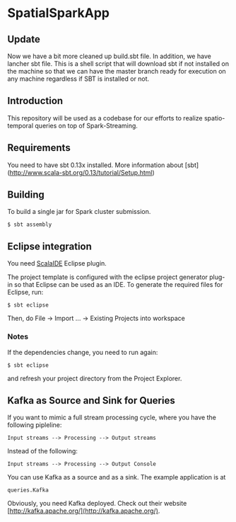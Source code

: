 SpatialSparkApp
===============

## Update

Now we have a bit more cleaned up build.sbt file. In addition, we have lancher sbt file. This is a shell script that will download sbt if not installed on the machine so that we can have the master branch ready for execution on any machine regardless if SBT is installed or not. 

## Introduction

This repository will be used as a codebase for our efforts to realize spatio-temporal queries on top of Spark-Streaming. 

## Requirements
You need to have sbt 0.13x installed. More information about [sbt] (http://www.scala-sbt.org/0.13/tutorial/Setup.html) 

## Building 

To build a single jar for Spark cluster submission.

	$ sbt assembly

## Eclipse integration

You need [ScalaIDE](http://scala-ide.org/) Eclipse plugin. 

The project template is configured with the eclipse project generator plug-in so that Eclipse can be used as an IDE. To generate the required files for Eclipse, run:

	$ sbt eclipse

Then, do 
	File -> Import ... -> Existing Projects into workspace 

### Notes

If the dependencies change, you need to run again:

	$ sbt eclipse 

and refresh your project directory from the Project Explorer.

## Kafka as Source and Sink for Queries

If you want to mimic a full stream processing cycle, where you have the following pipleline:

	Input streams --> Processing --> Output streams 

Instead of the following:

	Input streams --> Processing --> Output Console 

You can use Kafka as a source and as a sink. The example application is at 
	
	queries.Kafka

Obviously, you need Kafka deployed. Check out their website [http://kafka.apache.org/](http://kafka.apache.org/). 

